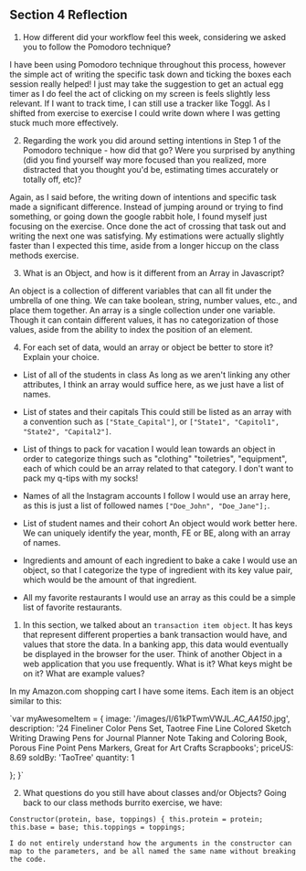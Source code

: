 ## Section 4 Reflection

1. How different did your workflow feel this week, considering we asked you to follow the Pomodoro technique?

  I have been using Pomodoro technique throughout this process, however the simple act of writing the specific task down and ticking the boxes each session really helped! I just may take the suggestion to get an actual egg timer as I do feel the act of clicking on my screen is feels slightly less relevant. If I want to track time, I can still use a tracker like Toggl. As I shifted from exercise to exercise I could write down where I was getting stuck much more effectively.

2. Regarding the work you did around setting intentions in Step 1 of the Pomodoro technique - how did that go? Were you surprised by anything (did you find yourself way more focused than you realized, more distracted that you thought you'd be, estimating times accurately or totally off, etc)?

  Again, as I said before, the writing down of intentions and specific task made a significant difference. Instead of jumping around or trying to find something, or going down the google rabbit hole, I found myself just focusing on the exercise. Once done the act of crossing that task out and writing the next one was satisfying. My estimations were actually slightly faster than I expected this time, aside from a longer hiccup on the class methods exercise.

3. What is an Object, and how is it different from an Array in Javascript?

  An object is a collection of different variables that can all fit under the umbrella of one thing. We can take boolean, string, number values, etc., and place them together. An array is a single collection under one variable. Though it can contain different values, it has no categorization of those values, aside from the ability to index the position of an element.  

4. For each set of data, would an array or object be better to store it? Explain your choice.
- List of all of the students in class
  As long as we aren't linking any other attributes, I think an array would suffice here, as we just have a list of names.

- List of states and their capitals
  This could still be listed as an array with a convention such as ``["State_Capital"]``, or ``["State1", "Capitol1", "State2", "Capital2"]``.  

- List of things to pack for vacation
  I would lean towards an object in order to categorize things such as "clothing" "toiletries", "equipment", each of which could be an array related to that category. I don't want to pack my q-tips with my socks!

- Names of all the Instagram accounts I follow
  I would use an array here, as this is just a list of followed names `["Doe_John", "Doe_Jane"];`.

- List of student names and their cohort
  An object would work better here. We can uniquely identify the year, month, FE or BE, along with an array of names.

- Ingredients and amount of each ingredient to bake a cake
  I would use an object, so that I categorize the type of ingredient with its key value pair, which would be the amount of that ingredient.

- All my favorite restaurants
  I would use an array as this could be a simple list of favorite restaurants.

1. In this section, we talked about an `transaction item object`. It has keys that represent different properties a bank transaction would have, and values that store the data. In a banking app, this data would eventually be displayed in the browser for the user. Think of another Object in a web application that you use frequently. What is it? What keys might be on it? What are example values?

  In my Amazon.com shopping cart I have some items. Each item is an object similar to this:

  `var myAwesomeItem = {
    image: '/images/I/61kPTwmVWJL._AC_AA150_.jpg',
    description: '24 Fineliner Color Pens Set, Taotree Fine Line Colored Sketch Writing Drawing Pens for Journal Planner Note Taking and Coloring Book, Porous Fine Point Pens Markers, Great for Art Crafts Scrapbooks';
    priceUS: 8.69
    soldBy: 'TaoTree'
    quantity: 1

  };
    }`


2. What questions do you still have about classes and/or Objects?
  Going back to our class methods burrito exercise, we have:

  `Constructor(protein, base, toppings) {
    this.protein = protein;
    this.base = base;
    this.toppings = toppings;`

    I do not entirely understand how the arguments in the constructor can map to the parameters, and be all named the same name without breaking the code.
